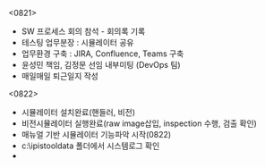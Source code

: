 <0821>
- SW 프로세스 회의 참석 - 회의록 기록
- 테스팅 업무분장 : 시뮬레이터 공유
- 업무환경 구축 : JIRA, Confluence, Teams 구축
- 윤성민 책임, 김정문 선임 내부미팅 (DevOps 팀)
- 매일매일 퇴근일지 작성

<0822>
- 시뮬레이터 설치완료(핸들러, 비전)
- 비전시뮬레이터 실행완료(raw image삽입, inspection 수행, 검출 확인)
- 매뉴얼 기반 시뮬레이터 기능파악 시작(0822)
- c:\ipistooldata 폴더에서 시스템로그 확인
- 